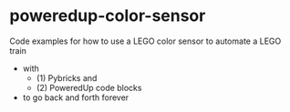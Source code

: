 # poweredup-color-sensor
Code examples for how to use a LEGO color sensor to automate a LEGO train
- with
  - (1) Pybricks and
  - (2) PoweredUp code blocks
- to go back and forth forever
